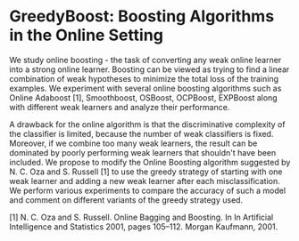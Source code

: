 # GreedyBoost: Boosting Algorithms in the Online Setting


We study online boosting - the task of converting any weak online learner into a strong online learner. Boosting can be viewed as trying to find a linear combination of weak hypotheses to minimize the total loss of the training examples. We experiment with several online boosting algorithms such as Online Adaboost [1], Smoothboost, OSBoost, OCPBoost, EXPBoost along with different weak learners and analyze their performance.

A drawback for the online algorithm is that the discriminative complexity of the classifier is limited, because the number of weak classifiers is fixed. Moreover, if we combine too many weak learners, the result can be dominated by poorly performing weak learners that shouldn't have been included. We propose to modify the Online Boosting algorithm suggested by N. C. Oza and S. Russell [1] to use the greedy strategy of starting with one weak learner and adding a new weak learner after each misclassification. We perform various experiments to compare the accuracy of such a model and comment on different variants of the greedy strategy used.

[1] N. C. Oza and S. Russell. Online Bagging and Boosting. In In Artificial Intelligence and Statistics 2001, pages 105–112. Morgan Kaufmann, 2001.

